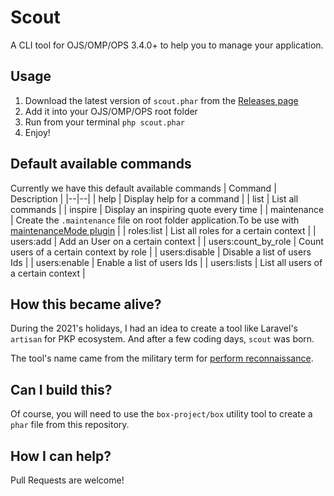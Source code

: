 
# Scout
A CLI tool for OJS/OMP/OPS 3.4.0+ to help you to manage your application.

## Usage
1. Download the latest version of `scout.phar` from the [Releases page](//github.com/henriqueramos/scout/releases)
2. Add it into your OJS/OMP/OPS root folder
3. Run from your terminal `php scout.phar`
4. Enjoy!
## Default available commands
Currently we have this default available commands
| Command | Description |
|--|--|
| help | Display help for a command |
| list | List all commands |
| inspire | Display an inspiring quote every time |
| maintenance | Create the `.maintenance` file on root folder application.To be use with [maintenanceMode plugin](https://github.com/henriqueramos/maintenanceMode) |
| roles:list | List all roles for a certain context |
| users:add | Add an User on a certain context |
| users:count_by_role | Count users of a certain context by role |
| users:disable | Disable a list of users Ids |
| users:enable | Enable a list of users Ids |
| users:lists | List all users of a certain context |


## How this became alive?
During the 2021's holidays, I had an idea to create a tool like Laravel's `artisan` for PKP ecosystem. And after a few coding days, `scout` was born.

The tool's name came from the military term for [perform reconnaissance](https://en.wikipedia.org/wiki/Reconnaissance).

## Can I build this?

Of course, you will need to use the `box-project/box` utility tool to create a `phar` file from this repository.

## How I can help?
Pull Requests are welcome!